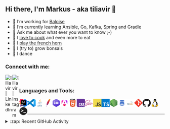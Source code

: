 ## Hi there, I'm Markus - aka tiliavir 👋

- 👔 I’m working for [Baloise][baloise]
- 🌱 I’m currently learning Ansible, Go, Kafka, Spring and Gradle
- 💬 Ask me about what ever you want to know ;-)
- 🍲 I [love to cook][recipes] and even more to eat
- 📯 I [play the french horn][mvw]
- 🌳 I (try to) grow bonsais
- 🕺 I dance

### Connect with me:

[<img align="left" alt="tiliavir | LinkedIn" width="22px" src="https://cdn.jsdelivr.net/npm/simple-icons@v3/icons/linkedin.svg" />][linkedin]
[<img align="left" alt="tiliavir | Instagram" width="22px" src="https://cdn.jsdelivr.net/npm/simple-icons@v3/icons/instagram.svg" />][instagram]

<br />

### Languages and Tools:

<img align="left" alt="IntelliJ Idea" width="26px" src="https://raw.githubusercontent.com/github/explore/caa262eeb858e81282d6f651d6eef1f8730b54ba/topics/intellij-idea/intellij-idea.png" />
<img align="left" alt="Visual Studio Code" width="26px" src="https://raw.githubusercontent.com/github/explore/80688e429a7d4ef2fca1e82350fe8e3517d3494d/topics/visual-studio-code/visual-studio-code.png" />
<img align="left" alt="Java" width="26px" src="https://raw.githubusercontent.com/github/explore/80688e429a7d4ef2fca1e82350fe8e3517d3494d/topics/java/java.png" />
<img align="left" alt="Maven" width="26px" src="https://raw.githubusercontent.com/github/explore/80688e429a7d4ef2fca1e82350fe8e3517d3494d/topics/maven/maven.png" />
<img align="left" alt="C#" width="26px" src="https://raw.githubusercontent.com/github/explore/80688e429a7d4ef2fca1e82350fe8e3517d3494d/topics/csharp/csharp.png" />
<img align="left" alt="Angular" width="26px" src="https://raw.githubusercontent.com/github/explore/80688e429a7d4ef2fca1e82350fe8e3517d3494d/topics/angular/angular.png" />
<img align="left" alt="HTML5" width="26px" src="https://raw.githubusercontent.com/github/explore/80688e429a7d4ef2fca1e82350fe8e3517d3494d/topics/html/html.png" />
<img align="left" alt="CSS3" width="26px" src="https://raw.githubusercontent.com/github/explore/80688e429a7d4ef2fca1e82350fe8e3517d3494d/topics/css/css.png" />
<img align="left" alt="Sass" width="26px" src="https://raw.githubusercontent.com/github/explore/80688e429a7d4ef2fca1e82350fe8e3517d3494d/topics/sass/sass.png" />
<img align="left" alt="JavaScript" width="26px" src="https://raw.githubusercontent.com/github/explore/80688e429a7d4ef2fca1e82350fe8e3517d3494d/topics/javascript/javascript.png" />
<img align="left" alt="TypeScript" width="26px" src="https://raw.githubusercontent.com/github/explore/80688e429a7d4ef2fca1e82350fe8e3517d3494d/topics/typescript/typescript.png" />
<img align="left" alt="Node.js" width="26px" src="https://raw.githubusercontent.com/github/explore/80688e429a7d4ef2fca1e82350fe8e3517d3494d/topics/nodejs/nodejs.png" />
<img align="left" alt="SQL" width="26px" src="https://raw.githubusercontent.com/github/explore/80688e429a7d4ef2fca1e82350fe8e3517d3494d/topics/sql/sql.png" />
<img align="left" alt="MySQL" width="26px" src="https://raw.githubusercontent.com/github/explore/80688e429a7d4ef2fca1e82350fe8e3517d3494d/topics/mysql/mysql.png" />
<img align="left" alt="Git" width="26px" src="https://raw.githubusercontent.com/github/explore/80688e429a7d4ef2fca1e82350fe8e3517d3494d/topics/git/git.png" />
<img align="left" alt="GitHub" width="26px" src="https://raw.githubusercontent.com/github/explore/78df643247d429f6cc873026c0622819ad797942/topics/github/github.png" />
<img align="left" alt="Linux" width="26px" src="https://raw.githubusercontent.com/github/explore/80688e429a7d4ef2fca1e82350fe8e3517d3494d/topics/linux/linux.png" />
<img align="left" alt="Terminal" width="26px" src="https://raw.githubusercontent.com/github/explore/80688e429a7d4ef2fca1e82350fe8e3517d3494d/topics/terminal/terminal.png" />

<br />
<br />

---

<details>
  <summary>:zap: Recent GitHub Activity</summary>
  
<!--START_SECTION:activity-->
1. 🚀 Published release [25.08.31](https://github.com/Tiliavir/janine-lindenmann.de/releases/tag/25.08.31) in [Tiliavir/janine-lindenmann.de](https://github.com/Tiliavir/janine-lindenmann.de)
2. 🚀 Published release [2025.08.31](https://github.com/Tiliavir/rezepte/releases/tag/2025.08.31) in [Tiliavir/rezepte](https://github.com/Tiliavir/rezepte)
3. 🎉 Merged PR [#85](https://github.com/Tiliavir/rezepte/pull/85) in [Tiliavir/rezepte](https://github.com/Tiliavir/rezepte)
4. 💪 Opened PR [#85](https://github.com/Tiliavir/rezepte/pull/85) in [Tiliavir/rezepte](https://github.com/Tiliavir/rezepte)
5. 🎉 Merged PR [#152](https://github.com/Tiliavir/janine-lindenmann.de/pull/152) in [Tiliavir/janine-lindenmann.de](https://github.com/Tiliavir/janine-lindenmann.de)
6. 🗣 Commented on [#150](https://github.com/Tiliavir/janine-lindenmann.de/pull/150#issuecomment-3221613191) in [Tiliavir/janine-lindenmann.de](https://github.com/Tiliavir/janine-lindenmann.de)
7. 🗣 Commented on [#149](https://github.com/Tiliavir/janine-lindenmann.de/pull/149#issuecomment-3221612895) in [Tiliavir/janine-lindenmann.de](https://github.com/Tiliavir/janine-lindenmann.de)
8. 🗣 Commented on [#148](https://github.com/Tiliavir/janine-lindenmann.de/pull/148#issuecomment-3221612730) in [Tiliavir/janine-lindenmann.de](https://github.com/Tiliavir/janine-lindenmann.de)
9. 🎉 Merged PR [#147](https://github.com/Tiliavir/janine-lindenmann.de/pull/147) in [Tiliavir/janine-lindenmann.de](https://github.com/Tiliavir/janine-lindenmann.de)
10. 🎉 Merged PR [#446](https://github.com/Tiliavir/mvw-website/pull/446) in [Tiliavir/mvw-website](https://github.com/Tiliavir/mvw-website)
<!--END_SECTION:activity-->

</details>

[twitter]: https://twitter.com/tiliavir
[instagram]: https://instagram.com/tiliavir_
[linkedin]: https://www.linkedin.com/in/markus-lindenmann/
[recipes]: https://tiliavir.github.io/rezepte/
[baloise]: https://www.baloise.ch
[wollbach]: https://www.wollbach.info
[mvw]: https://www.mv-wollbach.de
